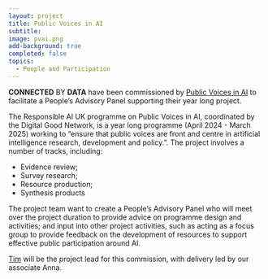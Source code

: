 ```yaml
---
layout: project
title: Public Voices in AI
subtitle: 
image: pvai.png
add-background: true
completed: false
topics:
  - People and Participation
---
```

**CONNECTED** BY **DATA** have been commissioned by [Public Voices in AI](https://digitalgood.net/dg-research/public-voices-in-ai/) to facilitate a People’s Advisory Panel supporting their year long project.

<!--more-->
The Responsible AI UK programme on Public Voices in AI, coordinated by the Digital Good Network, is a year long programme (April 2024 - March 2025) working to “ensure that public voices are front and centre in artificial intelligence research, development and policy.”.
The project involves a number of tracks, including:
* Evidence review;
* Survey research;
* Resource production;
* Synthesis products

The project team want to create a People’s Advisory Panel who will meet over the project duration to provide advice on programme design and activities; and 
input into other project activities, such as acting as a focus group to provide feedback on the development of resources to support effective public participation around AI.

[Tim](https://connectedbydata.org/people/tim-davies) will be the project lead for this commission, with delivery led by our associate Anna.